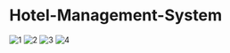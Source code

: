 # Hotel-Management-System
![1](https://user-images.githubusercontent.com/104630433/221972119-4d21914f-83e1-4a35-b835-e9f61bc0165b.png)
![2](https://user-images.githubusercontent.com/104630433/221972134-bde22e06-e8f9-4181-aae0-a760639e2e0d.png)
![3](https://user-images.githubusercontent.com/104630433/221972142-4389694d-8034-4de7-a968-5055bf84cdc0.png)
![4](https://user-images.githubusercontent.com/104630433/221972146-a598e2c7-2bb8-41ec-af77-1116ba37e136.png)
